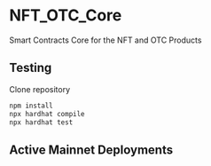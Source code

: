 # NFT_OTC_Core
Smart Contracts Core for the NFT and OTC Products

## Testing
Clone repository

``` bash
npm install
npx hardhat compile
npx hardhat test
```

## Active Mainnet Deployments
